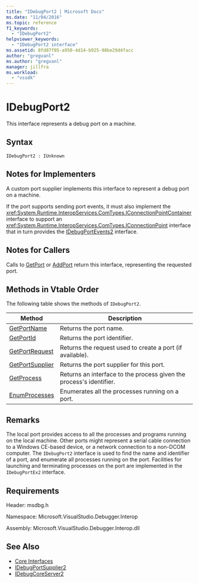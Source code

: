 ```yaml
---
title: "IDebugPort2 | Microsoft Docs"
ms.date: "11/04/2016"
ms.topic: reference
f1_keywords:
  - "IDebugPort2"
helpviewer_keywords:
  - "IDebugPort2 interface"
ms.assetid: 8fd87f05-a950-4d14-b925-98be29d4facc
author: "gregvanl"
ms.author: "gregvanl"
manager: jillfra
ms.workload:
  - "vssdk"
---
```

# IDebugPort2
This interface represents a debug port on a machine.

## Syntax

```
IDebugPort2 : IUnknown
```

## Notes for Implementers
 A custom port supplier implements this interface to represent a debug port on a machine.

 If the port supports sending port events, it must also implement the <xref:System.Runtime.InteropServices.ComTypes.IConnectionPointContainer> interface to support an <xref:System.Runtime.InteropServices.ComTypes.IConnectionPoint> interface that in turn provides the [IDebugPortEvents2](../../../extensibility/debugger/reference/idebugportevents2.md) interface.

## Notes for Callers
 Calls to [GetPort](../../../extensibility/debugger/reference/idebugportsupplier2-getport.md) or [AddPort](../../../extensibility/debugger/reference/idebugportsupplier2-addport.md) return this interface, representing the requested port.

## Methods in Vtable Order
 The following table shows the methods of `IDebugPort2`.

|Method|Description|
|------------|-----------------|
|[GetPortName](../../../extensibility/debugger/reference/idebugport2-getportname.md)|Returns the port name.|
|[GetPortId](../../../extensibility/debugger/reference/idebugport2-getportid.md)|Returns the port identifier.|
|[GetPortRequest](../../../extensibility/debugger/reference/idebugport2-getportrequest.md)|Returns the request used to create a port (if available).|
|[GetPortSupplier](../../../extensibility/debugger/reference/idebugport2-getportsupplier.md)|Returns the port supplier for this port.|
|[GetProcess](../../../extensibility/debugger/reference/idebugport2-getprocess.md)|Returns an interface to the process given the process's identifier.|
|[EnumProcesses](../../../extensibility/debugger/reference/idebugport2-enumprocesses.md)|Enumerates all the processes running on a port.|

## Remarks
 The local port provides access to all the processes and programs running on the local machine. Other ports might represent a serial cable connection to a Windows CE-based device, or a network connection to a non-DCOM computer. The `IDebugPort2` interface is used to find the name and identifier of a port, and enumerate all processes running on the port. Facilities for launching and terminating processes on the port are implemented in the `IDebugPortEx2` interface.

## Requirements
 Header: msdbg.h

 Namespace: Microsoft.VisualStudio.Debugger.Interop

 Assembly: Microsoft.VisualStudio.Debugger.Interop.dll

## See Also
- [Core Interfaces](../../../extensibility/debugger/reference/core-interfaces.md)
- [IDebugPortSupplier2](../../../extensibility/debugger/reference/idebugportsupplier2.md)
- [IDebugCoreServer2](../../../extensibility/debugger/reference/idebugcoreserver2.md)
